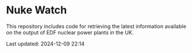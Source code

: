 # Nuke Watch

This repository includes code for retrieving the latest information available on the output of EDF nuclear power plants in the UK.

Last updated: 2024-12-09 22:14